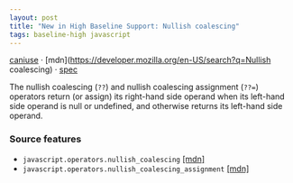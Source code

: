 ```yaml
---
layout: post
title: "New in High Baseline Support: Nullish coalescing"
tags: baseline-high javascript
---
```


[caniuse](https://caniuse.com/?search=nullish-coalescing) · [mdn](https://developer.mozilla.org/en-US/search?q=Nullish coalescing) · [spec](https://tc39.es/ecma262/multipage/ecmascript-language-expressions.html#prod-CoalesceExpression)

The nullish coalescing (`??`) and nullish coalescing assignment (`??=`) operators return (or assign) its right-hand side operand when its left-hand side operand is null or undefined, and otherwise returns its left-hand side operand.

### Source features

- ``javascript.operators.nullish_coalescing`` [[mdn]](https://developer.mozilla.org/en-US/search?q=javascript.operators.nullish_coalescing)
- ``javascript.operators.nullish_coalescing_assignment`` [[mdn]](https://developer.mozilla.org/en-US/search?q=javascript.operators.nullish_coalescing_assignment)
